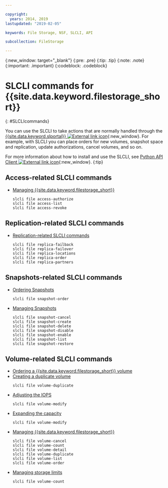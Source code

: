 ```yaml
---

copyright:
  years: 2014, 2019
lastupdated: "2019-02-05"

keywords: File Storage, NSF, SLCLI, API

subcollection: FileStorage

---
```

{:new_window: target="_blank"}
{:pre: .pre}
{:tip: .tip}
{:note: .note}
{:important: .important}
{:codeblock: .codeblock}

# SLCLI commands for {{site.data.keyword.filestorage_short}}
{: #SLCLIcommands}

You can use the SLCLI to take actions that are normally handled through the [{{site.data.keyword.slportal}} ![External link icon](../../icons/launch-glyph.svg "External link icon")](https://control.softlayer.com/){:new_window}. For example, with SLCLI you can place orders for new volumes, snapshot space and replication, update authorizations, cancel volumes, and so on.

For more information about how to install and use the SLCLI, see [Python API Client ![External link icon](../../icons/launch-glyph.svg "External link icon")](https://softlayer-python.readthedocs.io/en/latest/cli.html){:new_window}.
{:tip}

## Access-related SLCLI commands
* [Managing {{site.data.keyword.filestorage_short}}](/docs/infrastructure/FileStorage?topic=FileStorage-managingstorage)  
  ```
  slcli file access-authorize
  slcli file access-list
  slcli file access-revoke
  ```

## Replication-related SLCLI commands

* [Replication-related SLCLI commands](/docs/infrastructure/FileStorage?topic=FileStorage-replication#clicommands)
  ```
  slcli file replica-failback
  slcli file replica-failover
  slcli file replica-locations
  slcli file replica-order
  slcli file replica-partners
  ```

## Snapshots-related SLCLI commands

* [Ordering Snapshots](/docs/infrastructure/FileStorage?topic=FileStorage-ordering-snapshots)
  ```
  slcli file snapshot-order
  ```

* [Managing Snapshots](/docs/infrastructure/FileStorage?topic=FileStorage-managingSnapshots)
  ```
  slcli file snapshot-cancel
  slcli file snapshot-create
  slcli file snapshot-delete
  slcli file snapshot-disable
  slcli file snapshot-enable
  slcli file snapshot-list
  slcli file snapshot-restore
  ```

## Volume-related SLCLI commands

* [Ordering a {{site.data.keyword.filestorage_short}} volume](/docs/infrastructure/FileStorage?topic=FileStorage-orderingSLCLI)
* [Creating a duplicate volume](/docs/infrastructure/FileStorage?topic=FileStorage-duplicatevolume)
  ```
  slcli file volume-duplicate
  ```
* [Adjusting the IOPS](/docs/infrastructure/FileStorage?topic=FileStorage-adjustingIOPS#adjustingsteps)
  ```
  slcli file volume-modify
  ```
* [Expanding the capacity](/docs/infrastructure/FileStorage?topic=FileStorage-expandCapacity#resizingsteps)
  ```
  slcli file volume-modify
  ```
* [Managing {{site.data.keyword.filestorage_short}}](/docs/infrastructure/FileStorage?topic=FileStorage-managingstorage)
  ```
  slcli file volume-cancel
  slcli file volume-count
  slcli file volume-detail
  slcli file volume-duplicate
  slcli file volume-list
  slcli file volume-order
  ```
* [Managing storage limits](/docs/infrastructure/FileStorage?topic=FileStorage-managinglimits)
  ```
  slcli file volume-count
  ```
